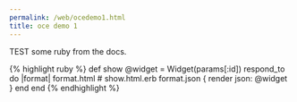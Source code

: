 ```yaml
---
permalink: /web/ocedemo1.html
title: oce demo 1
---
```


TEST some ruby from the docs.

{% highlight ruby %}
def show
  @widget = Widget(params[:id])
  respond_to do |format|
    format.html # show.html.erb
    format.json { render json: @widget }
  end
end
{% endhighlight %}

